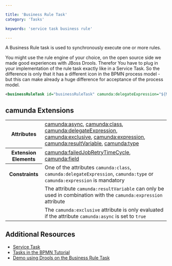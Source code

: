 ```yaml
---

title: 'Business Rule Task'
category: 'Tasks'

keywords: 'service task business rule'

---
```


A Business Rule task is used to synchronously execute one or more rules.

<div data-bpmn-symbol="businessruletask" data-bpmn-symbol-name="Businss Rule Task"></div>

You might use the rule engine of your choice, on the open source side we made good experiences with JBoss Drools. Therefor You have to plug in your implementation of the rule task exactly like in a Service Task. So the difference is only that it has a different icon in the BPMN process model - but this can make already a huge difference for acceptance of the process model.

```xml
<businessRuleTask id="businessRuleTask" camunda:delegateExpression="${MyRuleServiceDelegate}" />
```

## camunda Extensions

<table class="table table-striped">
  <tr>
    <th>Attributes</th>
    <td>
      <a href="ref:#custom-extensions-camunda-extension-attributes-camundaasync">camunda:async</a>,
      <a href="ref:#custom-extensions-camunda-extension-attributes-camundaclass">camunda:class</a>,
      <a href="ref:#custom-extensions-camunda-extension-attributes-camundadelegateexpression">camunda:delegateExpression</a>,
      <a href="ref:#custom-extensions-camunda-extension-attributes-camundaexclusive">camunda:exclusive</a>,
      <a href="ref:#custom-extensions-camunda-extension-attributes-camundaexpression">camunda:expression</a>,
      <a href="ref:#custom-extensions-camunda-extension-attributes-camundaresultvariable">camunda:resultVariable</a>,
      <a href="ref:#custom-extensions-camunda-extension-attributes-camundatype">camunda:type</a>
    </td>
  </tr>
  <tr>
    <th>Extension Elements</th>
    <td>
      <a href="ref:#custom-extensions-camunda-extension-elements-camundafailedjobretrytimecycle">camunda:failedJobRetryTimeCycle</a>,
      <a href="ref:#custom-extensions-camunda-extension-elements-camundafield">camunda:field</a>
    </td>
  </tr>
  <tr>
    <th>Constraints</th>
    <td>
      One of the attributes <code>camunda:class</code>, <code>camunda:delegateExpression</code>,
      <code>camunda:type</code> or <code>camunda:expression</code> is mandatory
    </td>
  </tr>
  <tr>
    <td></td>
    <td>
      The attribute <code>camunda:resultVariable</code> can only be used in combination with the
      <code>camunda:expression</code> attribute
    </td>
  </tr>
  <tr>
    <td></td>
    <td>
      The <code>camunda:exclusive</code> attribute is only evaluated if the attribute
      <code>camunda:async</code> is set to <code>true</code>
    </td>
  </tr>
</table>

## Additional Resources

* [Service Task](ref:/api-references/bpmn20/#tasks-service-task)
* [Tasks in the BPMN Tutorial](http://camunda.org/design/reference.html#!/activities/tasks)
* [Demo using Drools on the Business Rule Task](https://github.com/camunda/camunda-consulting/tree/master/showcases/order-confirmation-rules)
